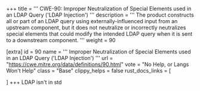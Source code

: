 +++
title = '''
CWE-90: Improper Neutralization of Special Elements used in an LDAP Query ('LDAP Injection')
'''
description	= '''
The product constructs all or part of an LDAP query using externally-influenced input from an upstream component, but it does not neutralize or incorrectly neutralizes special elements that could modify the intended LDAP query when it is sent to a downstream component.
'''
weight = 90

[extra]
id = 90
name = '''
Improper Neutralization of Special Elements used in an LDAP Query ('LDAP Injection')
'''
url = "https://cwe.mitre.org/data/definitions/90.html"
vote = "No Help, or Langs Won't Help"
class = "Base"
clippy_helps = false
rust_docs_links = [
	
]
+++
LDAP isn't in std